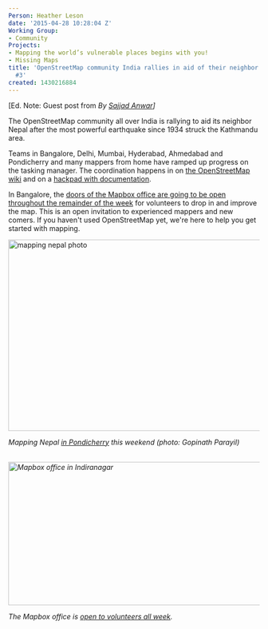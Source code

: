 ```yaml
---
Person: Heather Leson
date: '2015-04-28 10:28:04 Z'
Working Group:
- Community
Projects:
- Mapping the world’s vulnerable places begins with you!
- Missing Maps
title: 'OpenStreetMap community India rallies in aid of their neighbor Nepal  Report
  #3'
created: 1430216884
---
```

<p>[Ed. Note: Guest post from <em>By <a href="https://twitter.com/geohacker" rel="noreferrer">Sajjad Anwar</a>]</em></p><p>The OpenStreetMap community all over India is rallying to aid its neighbor Nepal after the most powerful earthquake since 1934 struck the Kathmandu area.</p><p>Teams in Bangalore, Delhi, Mumbai, Hyderabad, Ahmedabad and Pondicherry and many mappers from home have ramped up progress on the tasking manager. The coordination happens in on <a href="http://wiki.openstreetmap.org/wiki/2015_Nepal_earthquake" rel="noreferrer">the OpenStreetMap wiki</a> and on a <a href="https://datameet.hackpad.com/Nepal-Earthquake-Mapping-YDjLauUK0Ek" rel="noreferrer">hackpad with documentation</a>.</p><p>In Bangalore, the <a href="https://www.mapbox.com/blog/nepal-earthquake" rel="noreferrer">doors of the Mapbox office are going to be open throughout the remainder of the week</a> for volunteers to drop in and improve the map. This is an open invitation to experienced mappers and new comers. If you haven't used OpenStreetMap yet, we're here to help you get started with mapping.</p><p><img class="image-large" title="Mapping Nepal photo by Gopinath Parayil" src="/sites/default/files/styles/large/public/Mapping%20Nepal%20photo%20by%20Gopinath%20Parayil.png?itok=CIcqWCJ9" alt="mapping nepal photo" height="383" width="510"></p><p><em>Mapping Nepal <a href="https://www.facebook.com/photo.php?fbid=10153278367912152&amp;set=a.10150483601982152.426363.679742151&amp;type=1&amp;theater" rel="noreferrer">in Pondicherry</a> this weekend (photo: Gopinath Parayil)</em></p><p><em>&nbsp;<img class="image-large" title="Mapbox office in Indiranagar" src="/sites/default/files/styles/large/public/Mapping%20Nepal%20%28photo%202%29.png?itok=CgK1-y27" alt="Mapbox office in Indiranagar" height="287" width="510"></em></p><p><em> The Mapbox office is <a href="https://www.mapbox.com/blog/nepal-earthquake/" rel="noreferrer">open to volunteers all week</a>.</em></p><p>&nbsp;</p><p>&nbsp;</p><p>&nbsp;</p>
